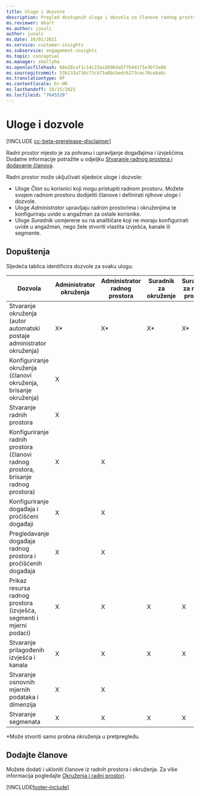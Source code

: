 ```yaml
---
title: Uloge i dozvole
description: Pregled dostupnih uloga i dozvola za članove radnog prostora.
ms.reviewer: mhart
ms.author: jusali
author: jusali
ms.date: 10/01/2021
ms.service: customer-insights
ms.subservice: engagement-insights
ms.topic: conceptual
ms.manager: shellyha
ms.openlocfilehash: 68e28caf1c14c23acd506da5f7b441f1e3b72e8b
ms.sourcegitcommit: 53b133a716c73cb71e8bcbedc6273cec70ceba6c
ms.translationtype: HT
ms.contentlocale: hr-HR
ms.lasthandoff: 10/15/2021
ms.locfileid: "7645528"
---
```

# <a name="roles-and-permissions"></a>Uloge i dozvole

[!INCLUDE [cc-beta-prerelease-disclaimer](includes/cc-beta-prerelease-disclaimer.md)]

Radni prostor mjesto je za pohranu i upravljanje događajima i izvješćima. Dodatne informacije potražite u odjeljku [Stvaranje radnog prostora i dodavanje članova](create-workspace.md). 

Radni prostor može uključivati sljedeće uloge i dozvole:

- Uloge *Član* su korisnici koji mogu pristupiti radnom prostoru. Možete svojem radnom prostoru dodijeliti članove i definirati njihove uloge i dozvole. 
- Uloge *Administrator* upravljaju radnim prostorima i okruženjima te konfiguriraju uvide u angažman za ostale korisnike. 
- Uloge *Suradnik* usmjerene su na analitičare koji ne moraju konfigurirati uvide u angažman, nego žele stvoriti vlastita izvješća, kanale ili segmente.

## <a name="permissions"></a>Dopuštenja
  
Sljedeća tablica identificira dozvole za svaku ulogu. 

| Dozvola | Administrator okruženja | Administrator radnog prostora | Suradnik za okruženje | Suradnik za radni prostor | 
|--|--|--|--|--|
| Stvaranje okruženja (autor automatski postaje administrator okruženja) | X* | X* | X* | X* |  
| Konfiguriranje okruženja (članovi okruženja, brisanje okruženja) | X |  |  |  |  
| Stvaranje radnih prostora | X |  |  |  |  
| Konfiguriranje radnih prostora (članovi radnog prostora, brisanje radnog prostora) | X | X |  |  |  
| Konfiguriranje događaja i pročišćeni događaji | X | X | |  |  
| Pregledavanje događaja radnog prostora i pročišćenih događaja | X | X | |  |  
| Prikaz resursa radnog prostora (izvješća, segmenti i mjerni podaci)| X | X | X | X |  
| Stvaranje prilagođenih izvješća i kanala | X | X | X | X |  
| Stvaranje osnovnih mjernih podataka i dimenzija| X | X |  |  |  
| Stvaranje segmenata| X | X | X | X |  

*Može stvoriti samo probna okruženja u pretpregledu. 

## <a name="add-members"></a>Dodajte članove

Možete dodati i ukloniti članove iz radnih prostora i okruženja. Za više informacija pogledajte [Okruženja i radni prostori](manage-environments-workspaces.md).


[!INCLUDE[footer-include](../includes/footer-banner.md)]
